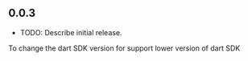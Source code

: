 ## 0.0.3

* TODO: Describe initial release.

To change the dart SDK version for support lower version of dart SDK